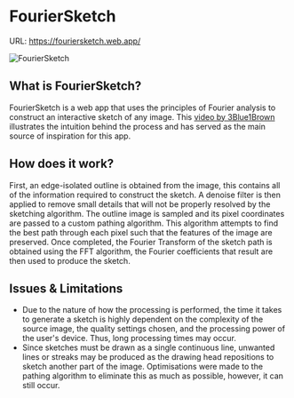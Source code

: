 # FourierSketch
URL: https://fouriersketch.web.app/

![FourierSketch](https://github.com/Seank23/fourier-sketch/blob/master/Images/FourierSketch.PNG)

## What is FourierSketch?
FourierSketch is a web app that uses the principles of Fourier analysis to construct an interactive sketch of any image. This [video by 3Blue1Brown](https://www.youtube.com/embed/r6sGWTCMz2k) illustrates the intuition behind the process and has served as the main source of inspiration for this app.

## How does it work?
First, an edge-isolated outline is obtained from the image, this contains all of the information required to construct the sketch. A denoise filter is then applied to remove small details that will not be properly resolved by the sketching algorithm. The outline image is sampled and its pixel coordinates are passed to a custom pathing algorithm. This algorithm attempts to find the best path through each pixel such that the features of the image are preserved. Once completed, the Fourier Transform of the sketch path is obtained using the FFT algorithm, the Fourier coefficients that result are then used to produce the sketch.

## Issues & Limitations
- Due to the nature of how the processing is performed, the time it takes to generate a sketch is highly dependent on the complexity of the source image, the quality settings chosen, and the processing power of the user's device. Thus, long processing times may occur.
- Since sketches must be drawn as a single continuous line, unwanted lines or streaks may be produced as the drawing head repositions to sketch another part of the image. Optimisations were made to the pathing algorithm to eliminate this as much as possible, however, it can still occur.
